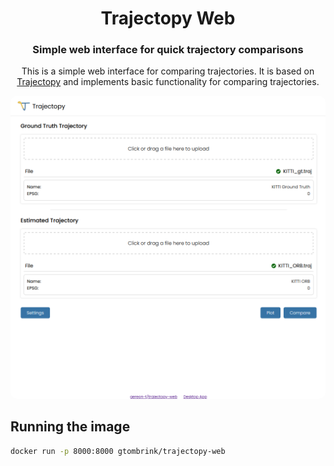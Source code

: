 <div align="center">
    <h1>Trajectopy Web</h1>
    <h3>Simple web interface for quick trajectory comparisons</h3>

This is a simple web interface for comparing trajectories. It is based on [Trajectopy](https://github.com/gereon-t/trajectopy) and implements basic functionality for comparing trajectories.


<p align="center">
  <img style="border-radius: 10px;" src=.images/frontend.png>
</p>

</div>


## Running the image

```bash	
docker run -p 8000:8000 gtombrink/trajectopy-web
```
